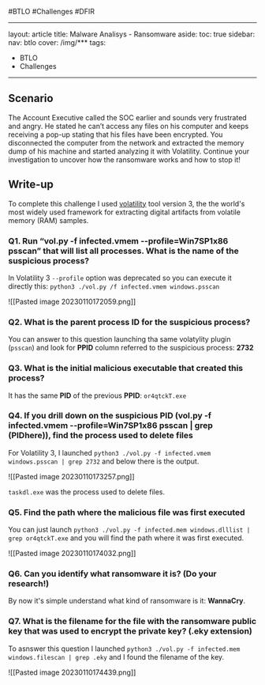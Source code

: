 #BTLO #Challenges #DFIR 

---
layout: article
title: Malware Analisys - Ransomware
aside:
  toc: true
sidebar:
  nav: btlo
cover: /img/***
tags:
- BTLO
- Challenges
---
## Scenario
The Account Executive called the SOC earlier and sounds very frustrated and angry. He stated he can’t access any files on his computer and keeps receiving a pop-up stating that his files have been encrypted. You disconnected the computer from the network and extracted the memory dump of his machine and started analyzing it with Volatility. Continue your investigation to uncover how the ransomware works and how to stop it!

## Write-up
To complete this challenge I used [volatility](https://github.com/volatilityfoundation/volatility3) tool version 3, the the world's most widely used framework for extracting digital artifacts from volatile memory (RAM) samples.

### Q1. Run “vol.py -f infected.vmem --profile=Win7SP1x86 psscan” that will list all processes. What is the name of the suspicious process?

In Volatility 3 `--profile` option was deprecated so you can execute it directly this: 
`python3 ./vol.py /f infected.vmem windows.psscan`

![[Pasted image 20230110172059.png]]

### Q2. What is the parent process ID for the suspicious process?

You can answer to this question launching tha same volatylity plugin (`psscan`) and look for **PPID** column referred to the suspicious process: **2732**

### Q3. What is the initial malicious executable that created this process?

It has the same **PID** of the previous **PPID**: `or4qtckT.exe`

### Q4. If you drill down on the suspicious PID (vol.py -f infected.vmem --profile=Win7SP1x86 psscan | grep (PIDhere)), find the process used to delete files

For Volatility 3, I launched `python3 ./vol.py -f infected.vmem windows.psscan | grep 2732` and below there is the output.

![[Pasted image 20230110173257.png]]

`taskdl.exe` was the process used to delete files.

### Q5. Find the path where the malicious file was first executed

You can just launch `python3 ./vol.py -f infected.mem windows.dlllist | grep or4qtckT.exe` and you will find the path where it was first executed.

![[Pasted image 20230110174032.png]]


### Q6. Can you identify what ransomware it is? (Do your research!)

By now it's simple understand what kind of ransomware is it: **WannaCry**.

### Q7. What is the filename for the file with the ransomware public key that was used to encrypt the private key? (.eky extension)

To asnswer this question I launched `python3 ./vol.py -f infected.mem windows.filescan | grep .eky` and I found the filename of the key.

![[Pasted image 20230110174439.png]]

